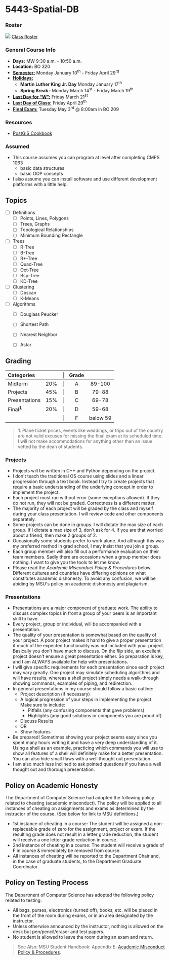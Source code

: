 # 5443-Spatial-DB

### Roster

![](https://d3vv6lp55qjaqc.cloudfront.net/items/220B0V0H3c041K2p251Z/google-sheets-16.png?X-CloudApp-Visitor-Id=1094421) [Class Roster](https://docs.google.com/spreadsheets/d/1f8bAaOnt9maLomWO3WWXTwb7yqCbTVavk1FJo-BNYL4/edit?usp=sharing)


### General Course Info
- __Days:__ MW 9:30 a.m. - 10:50 a.m. 
- __Location:__ BO 320
- [__Semester:__](https://msutexas.edu/registrar/_assets/files/pdfs/acadcal2022.pdf) Monday January 10<sup>th</sup> - Friday April 29<sup>rd</sup>
- [__Holidays:__](https://msutexas.edu/registrar/_assets/files/pdfs/acadcal2022.pdf)
  - __Martin Luther King Jr. Day__ Monday January 17<sup>th</sup>
  - __Spring Break :__ Monday March 14<sup>st</sup> - Friday March 19<sup>th</sup> 
- [__Last Day for “W”:__](https://msutexas.edu/registrar/_assets/files/pdfs/acadcal2022.pdf)  Friday March 21<sup>st</sup>
- [__Last Day of Class:__](https://msutexas.edu/registrar/_assets/files/pdfs/acadcal2022.pdf) Friday April 29<sup>th</sup>
- [__Final Exam:__](https://msutexas.edu/registrar/_assets/files/pdfs/spring22finals.pdf) Tuesday May 3<sup>rd</sup> @ 8:00am in BO 209

### Resources

- [PostGIS Cookbook](Resources/01_PostGIS-Cookbook/README.md)

### Assumed

- This course assumes you can program at level after completing CMPS 1063
  - basic data structures
  - basic OOP concepts 
- I also assume you can install software and use different development platforms with a little help. 



## Topics

- [ ] Definitions
  - [ ] Points, Lines, Polygons
  - [ ] Trees, Graphs
  - [ ] Topological Relationships
  - [ ] Minimum Bounding Rectangle
- [ ] Trees
  - [ ] R-Tree
  - [ ] B-Tree
  - [ ] R*-Tree
  - [ ] Quad-Tree
  - [ ] Oct-Tree
  - [ ] Bsp-Tree
  - [ ] KD-Tree
- [ ] Clustering
  - [ ] Dbscan
  - [ ] K-Means
- [ ] Algorithms
  - [ ] Douglass Peucker
  - [ ] Shortest Path
  - [ ] Nearest Neighbor
  - [ ] Astar


## Grading

| Categories            |       |  \|   | Grade |          |
| :-------------------- | :---: | :---: | :---: | :------: |
| Midterm               |  20%  |  \|   |   A   |  89-100  |
| Projects              |  45%  |  \|   |   B   |  79-88   |
| Presentations         |  15%  |  \|   |   C   |  69-78   |
| Final<sup>**1**</sup> |  20%  |  \|   |   D   |  59-68   |
|                       |       |  \|   |   F   | below 59 |
>**1**. Plane ticket prices, events like weddings, or trips out of the country are not valid excuses for missing the final exam at its scheduled time. I will not make accommodations for anything other than an issue vetted by the dean of students. 

### Projects

- Projects will be written in C++ and Python depending on the project. 
- I don't teach the traditional OS course using slides and a linear progression through a text book. Instead I try to create projects that require a basic understanding of the underlying concept in order to implement the project. 
- Each project must run without error (some exceptions allowed). If they do not run, they will not be graded. Correctness is a different matter. 
- The majority of each project will be graded by the class and myself during your class presentation. I will review code and other components separately.
- Some projects can be done in groups. I will dictate the max size of each group. If I dictate a max size of 3, don't ask for 4. If you are that worried about a friend, then make 2 groups of 2. 
- Occasionally some students prefer to work alone. And although this was my preferred method in grad school, I may insist that you join a group. 
- Each group member will also fill out a performance evaluation on their team members. Sadly there are occasions when a group member does nothing. I want to give you the tools to let me know.
- Please read the *Academic Misconduct Policy & Procedures* below. Different cultures and countries have differing opinions on what constitutes academic dishonesty. To avoid any confusion, we will be abiding by MSU's policy on academic dishonesty and plagiarism. 

### Presentations

- Presentations are a major component of graduate work. The ability to discuss complex topics in front a group of your peers is an important skill to have. 
- Every project, group or individual, will be accompanied with a presentation.
- The quality of your presentation is somewhat based on the quality of your project. A poor project makes it hard to give a proper presentation if much of the expected functionality was not included with your project. Basically you don't have much to discuss. On the flip side, an excellent project doesn't ensure a great presentation either. So preparation is key, and I am ALWAYS available for help with presentations.
- I will give specific requirements for each presentation since each project may vary greatly. One project may simulate scheduling algorithms and will have results, whereas a shell project simply needs a walk-through showing commands, examples of piping, and redirection.  
- In general presentations in my course should follow a basic outline:
  - Project description (if necessary)
  - A logical progression of your steps in implementing the project. Make sure to include:
    - Pitfalls (any confusing components that gave problems)
    - Highlights (any good solutions or components you are proud of)
  - Discuss Results
  - OR
  - Show features
- Be prepared! Sometimes showing your project seems easy since you spent many hours writing it and have a very deep understanding of it. Using a shell as an example, practicing which commands you will use to show all features of a shell will definitely make for a better presentation. You can also hide small flaws with a well thought out presentation. 
- I am also much less inclined to ask pointed questions if you have a well thought out and thorough presentation.


## Policy on Academic Honesty


The Department of Computer Science had adopted the following policy related to cheating (academic misconduct). The policy will be applied to all instances of cheating on assignments and exams as determined by the instructor of the course. (See below for link to MSU definitions.)
- 1st instance of cheating in a course: The student will be assigned a non-replaceable grade of zero for the assignment, project or exam. If the resulting grade does not result in a letter grade reduction, the student will receive a one letter grade reduction in course.
- 2nd instance of cheating in a course: The student will receive a grade of F in course & immediately be removed from course.
- All instances of cheating will be reported to the Department Chair and, in the case of graduate students, to the Department Graduate Coordinator.
  
## Policy on Testing Process

The Department of Computer Science has adopted the following policy related to testing.
- All bags, purses, electronics (turned off), books, etc. will be placed in the front of the room during exams, or in an area designated by the instructor.
- Unless otherwise announced by the instructor, nothing is allowed on the desk but pen/pencil/eraser and test papers. 
- No student is allowed to leave the room during an exam and return.
 
>See Also:   MSU Student Handbook: Appendix E: [Academic Misconduct Policy & Procedures](https://msutexas.edu/student-life/_assets/files/handbook.pdf).

